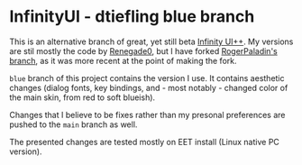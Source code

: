 # InfinityUI - dtiefling blue branch

This is an alternative branch of great, yet still beta
[Infinity UI++](https://github.com/Renegade0/InfinityUI). My versions are stil
mostly the code by [Renegade0](https://github.com/Renegade0), but I have forked
[RogerPaladin's branch](https://github.com/RogerPaladin/InfinityUI), as it
was more recent at the point of making the fork.

`blue` branch of this project contains the version I use. It contains aesthetic
changes (dialog fonts, key bindings, and - most notably - changed color of
the main skin, from red to soft blueish).

Changes that I believe to be fixes rather than my presonal preferences are
pushed to the `main` branch as well.

The presented changes are tested mostly on EET install
(Linux native PC version).
